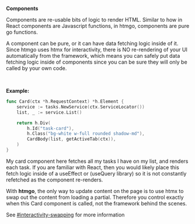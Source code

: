 **Components**

Components are re-usable bits of logic to render HTML. Similar to how in React components are Javascript functions, in htmgo, components are pure go functions.

A component can be pure, or it can have data fetching logic inside of it. Since htmgo uses htmx for interactivity, there is NO re-rendering of your UI automatically from the framework, which means you can safely put data fetching logic inside of components since you can be sure they will only be called by your own code.

<br>

**Example:**

```go
func Card(ctx *h.RequestContext) *h.Element {
	service := tasks.NewService(ctx.ServiceLocator())
	list, _ := service.List()

	return h.Div(
		h.Id("task-card"),
		h.Class("bg-white w-full rounded shadow-md"),
		CardBody(list, getActiveTab(ctx)),
	)
}
```

My card component here fetches all my tasks I have on my list, and renders each task. 
If you are familiar with React, then you would likely place this fetch logic inside of a useEffect or (useQuery library) so it is not constantly refetched as the component re-renders.

With **htmgo**, the only way to update content on the page is to use htmx to swap out the content from loading a partial. Therefore you control exactly when this Card component is called, not the framework behind the scenes.

See [#interactivity-swapping](#interactivity-swapping) for more information